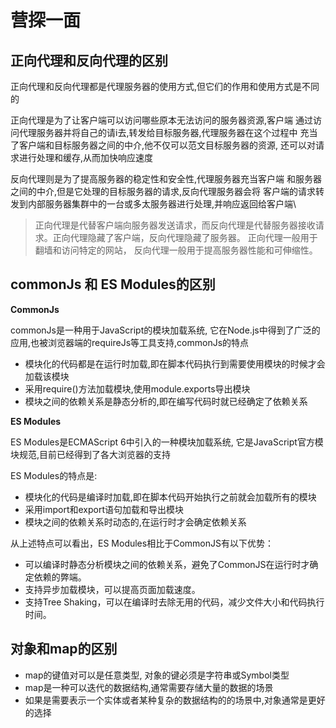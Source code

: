# 营探一面

## 正向代理和反向代理的区别

正向代理和反向代理都是代理服务器的使用方式,但它们的作用和使用方式是不同的


正向代理是为了让客户端可以访问哪些原本无法访问的服务器资源,客户端
通过访问代理服务器并将自己的请i去,转发给目标服务器,代理服务器在这个过程中
充当了客户端和目标服务器之间的中介,他不仅可以范文目标服务器的资源,
还可以对请求进行处理和缓存,从而加快响应速度

反向代理则是为了提高服务器的稳定性和安全性,代理服务器充当客户端
和服务器之间的中介,但是它处理的目标服务器的请求,反向代理服务器会将
客户端的请求转发到内部服务器集群中的一台或多太服务器进行处理,并响应返回给客户端\

> 正向代理是代替客户端向服务器发送请求，而反向代理是代替服务器接收请求。正向代理隐藏了客户端，反向代理隐藏了服务器。
> 正向代理一般用于翻墙和访问特定的网站，
> 反向代理一般用于提高服务器性能和可伸缩性。

## commonJs 和 ES Modules的区别

**CommonJs**  

commonJs是一种用于JavaScript的模块加载系统, 它在Node.js中得到了广泛的应用,也被浏览器端的requireJs等工具支持,commonJs的特点

- 模块化的代码都是在运行时加载,即在脚本代码执行到需要使用模块的时候才会加载该模块
- 采用require()方法加载模块,使用module.exports导出模块
- 模块之间的依赖关系是静态分析的,即在编写代码时就已经确定了依赖关系

**ES Modules**


ES Modules是ECMAScript 6中引入的一种模块加载系统, 它是JavaScript官方模块规范,目前已经得到了各大浏览器的支持

ES Modules的特点是:
- 模块化的代码是编译时加载,即在脚本代码开始执行之前就会加载所有的模块
- 采用import和export语句加载和导出模块
- 模块之间的依赖关系时动态的,在运行时才会确定依赖关系


从上述特点可以看出，ES Modules相比于CommonJS有以下优势：

- 可以编译时静态分析模块之间的依赖关系，避免了CommonJS在运行时才确定依赖的弊端。
- 支持异步加载模块，可以提高页面加载速度。
- 支持Tree Shaking，可以在编译时去除无用的代码，减少文件大小和代码执行时间。


## 对象和map的区别


- map的键值对可以是任意类型, 对象的键必须是字符串或Symbol类型
- map是一种可以迭代的数据结构,通常需要存储大量的数据的场景
- 如果是需要表示一个实体或者某种复杂的数据结构的的场景中,对象通常是更好的选择





